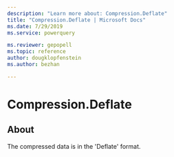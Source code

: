 ```yaml
---
description: "Learn more about: Compression.Deflate"
title: "Compression.Deflate | Microsoft Docs"
ms.date: 7/29/2019
ms.service: powerquery

ms.reviewer: gepopell
ms.topic: reference
author: dougklopfenstein
ms.author: bezhan

---
```

# Compression.Deflate



## About
The compressed data is in the 'Deflate' format.
